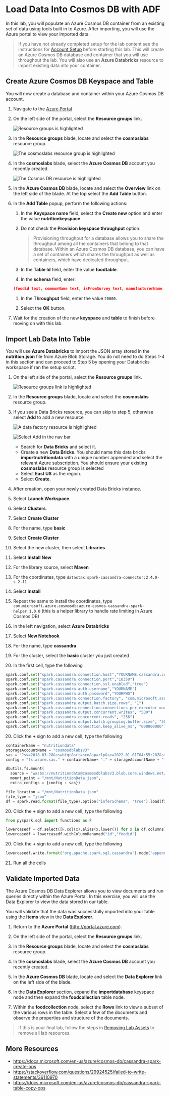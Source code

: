 # Load Data Into Cosmos DB with ADF

In this lab, you will populate an Azure Cosmos DB container from an existing set of data using tools built in to Azure. After importing, you will use the Azure portal to view your imported data.

> If you have not already completed setup for the lab content see the instructions for [Account Setup](00-account_setup.md) before starting this lab.  This will create an Azure Cosmos DB database and container that you will use throughout the lab. You will also use an **Azure Databricks** resource to import existing data into your container.

## Create Azure Cosmos DB Keyspace and Table

You will now create a database and container within your Azure Cosmos DB account.

1. Navigate to the [Azure Portal](https://portal.azure.com)

2. On the left side of the portal, select the **Resource groups** link.

    ![Resource groups is highlighted](../media/03-resource_groups.jpg "Select the Resource Groups")

3. In the **Resource groups** blade, locate and select the **cosmoslabs** resource group.

    ![The cosmoslabs resource group is highlighted](../media/03-lab_resource_group.jpg "Select the cosmoslabs resource group")

4. In the **cosmoslabs** blade, select the **Azure Cosmos DB** account you recently created.

    ![The Cosmos DB resource is highlighted](../media/03-cosmos_resource.jpg "Select the cosmoslabs resource")

5. In the **Azure Cosmos DB** blade, locate and select the **Overview** link on the left side of the blade. At the top select the **Add Table** button.

6. In the **Add Table** popup, perform the following actions:

    1. In the **Keyspace name** field, select the **Create new** option and enter the value **nutritionkeyspace**.

    2. Do not check the **Provision keyspace throughput** option.

        > Provisioning throughput for a database allows you to share the throughput among all the containers that belong to that database. Within an Azure Cosmos DB database, you can have a set of containers which shares the throughput as well as containers, which have dedicated throughput.

    3. In the **Table Id** field, enter the value **foodtable**.

    4. In the **schema** field, enter:

    ```json
    (foodid text, commonName text, isFromSurvey text, manufacturerName text, nutrients text, servings text, description text, tags text, foodGroup text, version text, primary key(foodid))
    ```

    1. In the **Throughput** field, enter the value ``20000``.

    2. Select the **OK** button.

7. Wait for the creation of the new **keyspace** and **table** to finish before moving on with this lab.

## Import Lab Data Into Table

You will use **Azure Databricks** to import the JSON array stored in the **nutrition.json** file from Azure Blob Storage. You do not need to do Steps 1-4 in this section and can proceed to Step 5 by opening your Databricks workspace if ran the setup script.

1. On the left side of the portal, select the **Resource groups** link.

    ![Resource groups link is highlighted](../media/03-resource_groups.jpg "Select Resource Groups")

2. In the **Resource groups** blade, locate and select the **cosmoslabs** resource group.

3. If you see a Data Bricks resource, you can skip to step 5, otherwise select **Add** to add a new resource

    ![A data factory resource is highlighted](../media/03-adf-isntance.png "Review if you have data factory already")

    ![Select Add in the nav bar](../media/03-add_adf.jpg "Add a new resource")

   - Search for **Data Bricks** and select it.
   - Create a new **Data Bricks**. You should name this data bricks **importnutritiondata** with a unique number appended and select the relevant Azure subscription. You should ensure your existing **cosmoslabs** resource group is selected
   - Select **East US** as the region.
   - Select **Create**.

4. After creation, open your newly created Data Bricks instance.
5. Select **Launch Workspace**.
6. Select **Clusters**.
7. Select **Create Cluster**
8. For the name, type **basic**
9. Select **Create Cluster**
10. Select the new cluster, then select **Libraries**
11. Select **Install New**
12. For the library source, select **Maven**
13. For the coordinates, type `datastax:spark-cassandra-connector:2.4.0-s_2.11`
14. Select **Install**
15. Repeat the same to install the coordinates, type `com.microsoft.azure.cosmosdb:azure-cosmos-cassandra-spark-helper:1.0.0` (this is a helper library to handle rate limiting in Azure Cosmos DB)
17. In the left navigation, select **Azure Databricks**
18. Select **New Notebook**
19. For the name, type **cassandra**
20. For the cluster, select the **basic** cluster you just created
21. In the first cell, type the following

```python
spark.conf.set("spark.cassandra.connection.host","YOURNAME.cassandra.cosmos.azure.com")
spark.conf.set("spark.cassandra.connection.port","10350")
spark.conf.set("spark.cassandra.connection.ssl.enabled","true")
spark.conf.set("spark.cassandra.auth.username","YOURNAME")
spark.conf.set("spark.cassandra.auth.password","YOURPWD")
spark.conf.set("spark.cassandra.connection.factory", "com.microsoft.azure.cosmosdb.cassandra.CosmosDbConnectionFactory")
spark.conf.set("spark.cassandra.output.batch.size.rows", "1")
spark.conf.set("spark.cassandra.connection.connections_per_executor_max", "5")
spark.conf.set("spark.cassandra.output.concurrent.writes", "500")
spark.conf.set("spark.cassandra.concurrent.reads", "256")
spark.conf.set("spark.cassandra.output.batch.grouping.buffer.size", "500")
spark.conf.set("spark.cassandra.connection.keep_alive_ms", "600000000")
```

20. Click the **+** sign to add a new cell, type the following

```python
containerName = "nutritiondata"
storageAccountName = "cosmosdblabsv3"
sas = "?sv=2018-03-28&ss=bfqt&srt=sco&sp=rlp&se=2022-01-01T04:55:28Z&st=2019-08-05T20:02:28Z&spr=https&sig=%2FVbismlTQ7INplqo6WfU8o266le72o2bFdZt1Y51PZo%3D"
config = "fs.azure.sas." + containerName+ "." + storageAccountName + ".blob.core.windows.net"

dbutils.fs.mount(
  source = "wasbs://nutritiondata@cosmosdblabsv3.blob.core.windows.net/NutritionData.json",
  mount_point = "/mnt/NutritionData.json",
  extra_configs = {config : sas})

file_location = "/mnt/NutritionData.json"
file_type = "json"
df = spark.read.format(file_type).option("inferSchema", "true").load(file_location)

```

20. Click the **+** sign to add a new cell, type the following

```python
from pyspark.sql import functions as F

lowercasedf = df.select([F.col(x).alias(x.lower()) for x in df.columns])
lowercasedf = lowercasedf.withColumnRenamed("id","foodid")
```

20. Click the **+** sign to add a new cell, type the following

```python
lowercasedf.write.format("org.apache.spark.sql.cassandra").mode('append').options(table="foodcollection", keyspace="importdatabase").save()
```

21. Run all the cells

## Validate Imported Data

The Azure Cosmos DB Data Explorer allows you to view documents and run queries directly within the Azure Portal. In this exercise, you will use the Data Explorer to view the data stored in our table.

You will validate that the data was successfully imported into your table using the **Items** view in the **Data Explorer**.

1. Return to the **Azure Portal** (<http://portal.azure.com>).

1. On the left side of the portal, select the **Resource groups** link.

1. In the **Resource groups** blade, locate and select the **cosmoslabs** resource group.

1. In the **cosmoslabs** blade, select the **Azure Cosmos DB** account you recently created.

1. In the **Azure Cosmos DB** blade, locate and select the **Data Explorer** link on the left side of the blade.

1. In the **Data Explorer** section, expand the **importdatabase** keyspace node and then expand the **foodcollection** table node.

1. Within the **foodcollection** node, select the **Rows** link to view a subset of the various rows in the table. Select a few of the documents and observe the properties and structure of the documents.

> If this is your final lab, follow the steps in [Removing Lab Assets](11-cleaning_up.md) to remove all lab resources.

## More Resources

- https://docs.microsoft.com/en-us/azure/cosmos-db/cassandra-spark-create-ops
- https://stackoverflow.com/questions/29924525/failed-to-write-statements/36110970
- https://docs.microsoft.com/en-us/azure/cosmos-db/cassandra-spark-table-copy-ops
